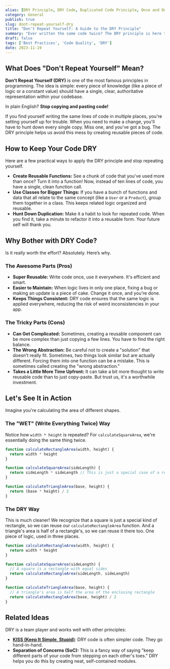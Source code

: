 ```yaml
---
alias: [DRY Principle, DRY Code, Duplicated Code Principle, Once and Only Once Principle]
category: General
publish: true
slug: dont-repeat-yourself-dry
title: "Don't Repeat Yourself: A Guide to the DRY Principle"
summary: "Ever written the same code twice? The DRY principle is here to save you from that headache. Let's learn how to write cleaner, smarter code by never repeating yourself."
draft: false
tags: ['Best Practices', 'Code Quality', 'DRY']
date: 2023-11-19
---
```


## What Does "Don't Repeat Yourself" Mean?

**Don't Repeat Yourself (DRY)** is one of the most famous principles in programming. The idea is simple: every piece of knowledge (like a piece of logic or a constant value) should have a single, clear, authoritative representation within your codebase.

In plain English? **Stop copying and pasting code!**

If you find yourself writing the same lines of code in multiple places, you're setting yourself up for trouble. When you need to make a change, you'll have to hunt down every single copy. Miss one, and you've got a bug. The DRY principle helps us avoid this mess by creating reusable pieces of code.

## How to Keep Your Code DRY

Here are a few practical ways to apply the DRY principle and stop repeating yourself.

- **Create Reusable Functions:** See a chunk of code that you've used more than once? Turn it into a function! Now, instead of ten lines of code, you have a single, clean function call.
- **Use Classes for Bigger Things:** If you have a bunch of functions and data that all relate to the same concept (like a `User` or a `Product`), group them together in a class. This keeps related logic organized and reusable.
- **Hunt Down Duplication:** Make it a habit to look for repeated code. When you find it, take a minute to refactor it into a reusable form. Your future self will thank you.

## Why Bother with DRY Code?

Is it really worth the effort? Absolutely. Here’s why.

### The Awesome Parts (Pros)

- **Super Reusable:** Write code once, use it everywhere. It's efficient and smart.
- **Easier to Maintain:** When logic lives in only one place, fixing a bug or making an update is a piece of cake. Change it once, and you're done.
- **Keeps Things Consistent:** DRY code ensures that the same logic is applied everywhere, reducing the risk of weird inconsistencies in your app.

### The Tricky Parts (Cons)

- **Can Get Complicated:** Sometimes, creating a reusable component can be more complex than just copying a few lines. You have to find the right balance.
- **The Wrong Abstraction:** Be careful not to create a "solution" that doesn't really fit. Sometimes, two things look similar but are actually different. Forcing them into one function can be a mistake. This is sometimes called creating the "wrong abstraction."
- **Takes a Little More Time Upfront:** It can take a bit more thought to write reusable code than to just copy-paste. But trust us, it's a worthwhile investment.

## Let's See It in Action

Imagine you're calculating the area of different shapes.

### The "WET" (Write Everything Twice) Way

Notice how `width * height` is repeated? For `calculateSquareArea`, we're essentially doing the same thing twice.

```typescript
function calculateRectangleArea(width, height) {
  return width * height
}

function calculateSquareArea(sideLength) {
  return sideLength * sideLength // This is just a special case of a rectangle!
}

function calculateTriangleArea(base, height) {
  return (base * height) / 2
}
```

### The DRY Way

This is much cleaner! We recognize that a square is just a special kind of rectangle, so we can reuse our `calculateRectangleArea` function. And a triangle's area is half of a rectangle's, so we can reuse it there too. One piece of logic, used in three places.

```typescript
function calculateRectangleArea(width, height) {
  return width * height
}

function calculateSquareArea(sideLength) {
  // A square is a rectangle with equal sides
  return calculateRectangleArea(sideLength, sideLength)
}

function calculateTriangleArea(base, height) {
  // A triangle's area is half the area of the enclosing rectangle
  return calculateRectangleArea(base, height) / 2
}
```

## Related Ideas

DRY is a team player and works well with other principles:

- [**KISS (Keep It Simple, Stupid)**](/blog/kiss-keep-it-short-and-simple): DRY code is often simpler code. They go hand-in-hand.
- **Separation of Concerns (SoC):** This is a fancy way of saying "keep different parts of your code from stepping on each other's toes." DRY helps you do this by creating neat, self-contained modules.
